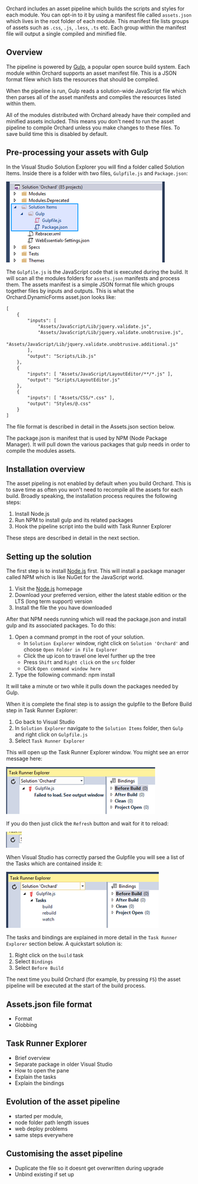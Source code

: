 Orchard includes an asset pipeline which builds the scripts and styles for each module. You can opt-in to it by using a manifest file called `assets.json` which lives in the root folder of each module. This manifest file lists groups of assets such as `.css`, `.js`, `.less`, `.ts` etc. Each group within the manifest file will output a single compiled and minified file.

## Overview

The pipeline is powered by [Gulp](http://gulpjs.com/), a popular open source build system. Each module within Orchard supports an asset manifest file. This is a JSON format filew which lists the resources that should be compiled.
 
When the pipeline is run, Gulp reads a solution-wide JavaScript file which then parses all of the asset manifests and compiles the resources listed within them.

All of the modules distributed with Orchard already have their compiled and minified assets included. This means you don't need to run the asset pipeline to compile Orchard unless you make changes to these files. To save build time this is disabled by default. 

## Pre-processing your assets with Gulp

In the Visual Studio Solution Explorer you will find a folder called Solution Items. Inside there is a folder with two files, `Gulpfile.js` and `Package.json`:

![](../Attachments/asset-pipeline/solution-items.png)

The `Gulpfile.js` is the JavaScript code that is executed during the build. It will scan all the modules folders for `assets.json` manifests and process them. The assets manifest is a simple JSON format file which groups together files by inputs and outputs. This is what the Orchard.DynamicForms asset.json looks like:

    [
        {
            "inputs": [
                "Assets/JavaScript/Lib/jquery.validate.js",
                "Assets/JavaScript/Lib/jquery.validate.unobtrusive.js",
                "Assets/JavaScript/Lib/jquery.validate.unobtrusive.additional.js"
            ],
            "output": "Scripts/Lib.js"
        },
        {
            "inputs": [ "Assets/JavaScript/LayoutEditor/**/*.js" ],
            "output": "Scripts/LayoutEditor.js"
        },
        {
            "inputs": [ "Assets/CSS/*.css" ],
            "output": "Styles/@.css"
        }
    ]

The file format is described in detail in the Assets.json section below.

The package.json is manifest that is used by NPM (Node Package Manager). It will pull down the various packages that gulp needs in order to compile the modules assets. 

## Installation overview
The asset pipeling is not enabled by default when you build Orchard. This is to save time as often you won't need to recompile all the assets for each build. Broadly speaking, the installation process requires the following steps:

 1. Install Node.js
 2. Run NPM to install gulp and its related packages
 3. Hook the pipeline script into the build with Task Runner Explorer

These steps are described in detail in the next section.

## Setting up the solution

The first step is to install [Node.js](https://nodejs.org) first. This will install a package manager called NPM which is like NuGet for the JavaScript world. 
 
 1. Visit the [Node.js](https://nodejs.org) homepage
 2. Download your preferred version, either the latest stable edition or the LTS (long term support) version
 3. Install the file the you have downloaded

After that NPM needs running which will read the package.json and install gulp and its associated packages. To do this:

 1. Open a command prompt in the root of your solution.
    - In `Solution Explorer` window, right click on `Solution 'Orchard'` and choose `Open Folder in File Explorer`
    - Click the up icon to travel one level further up the tree
    - Press `Shift` and `Right click` on the `src` folder
    - Click `Open command window here`
 2. Type the following command:
        npm install
        
It will take a minute or two while it pulls down the packages needed by Gulp. 

When it is complete the final step is to assign the gulpfile to the Before Build step in Task Runner Explorer:

  1. Go back to Visual Studio
  2. In `Solution Explorer` navigate to the `Solution Items` folder, then `Gulp` and right click on `Gulpfile.js`
  3. Select `Task Runner Explorer`

This will open up the Task Runner Explorer window. You might see an error message here:

![](../Attachments/asset-pipeline/gulpfile-failed-to-load.png)

If you do then just click the `Refresh` button and wait for it to reload:

![](../Attachments/asset-pipeline/task-runner-explorer-refresh.png)

When Visual Studio has correctly parsed the Gulpfile you will see a list of the Tasks which are contained inside it: 

![](../Attachments/asset-pipeline/gulpfile-loaded.png)

The tasks and bindings are explained in more detail in the `Task Runner Explorer` section below. A quickstart solution is:

  1. Right click on the `build` task
  2. Select `Bindings`
  3. Select `Before Build`
  
The next time you build Orchard (for example, by pressing `F5`) the asset pipeline will be executed at the start of the build process.

## Assets.json file format
 - Format
 - Globbing

## Task Runner Explorer
 - Brief overview
 - Separate package in older Visual Studio
 - How to open the pane
 - Explain the tasks
 - Explain the bindings

## Evolution of the asset pipeline
 - started per module, 
 - node folder path length issues
 - web deploy problems
 - same steps everywhere

## Customising the asset pipeline
 - Duplicate the file so it doesnt get overwritten during upgrade
 - Unbind existing if set up
